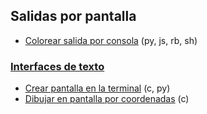 ## Salidas por pantalla

- [Colorear salida por consola](https://github.com/mondeja/fullstack/tree/master/backend/src/038-stdout/color) (py, js, rb, sh)

### [Interfaces de texto](https://github.com/mondeja/fullstack/tree/master/backend/src/038-stdout/tuis)
- [Crear pantalla en la terminal](https://github.com/mondeja/fullstack/tree/master/backend/src/038-stdout/tuis/001-hola_terminal) (c, py)
- [Dibujar en pantalla por coordenadas](https://github.com/mondeja/fullstack/tree/master/backend/src/038-stdout/tuis/001-hola_terminal) (c)

